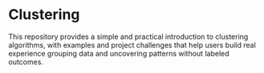# Clustering
This repository provides a simple and practical introduction to clustering algorithms, with examples and project challenges that help users build real experience grouping data and uncovering patterns without labeled outcomes.
